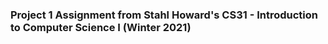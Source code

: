 ### Project 1 Assignment from Stahl Howard's CS31 - Introduction to Computer Science I (Winter 2021)
